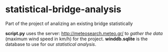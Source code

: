 # statistical-bridge-analysis
Part of the project of analizing an existing bridge statistically

**script.py** uses the server: http://meteosearch.meteo.gr/ to *gather the data* (maximum wind speed in km/h) for the project.
**winddb.sqlite** is the database to use for our *statistical analysis*.
